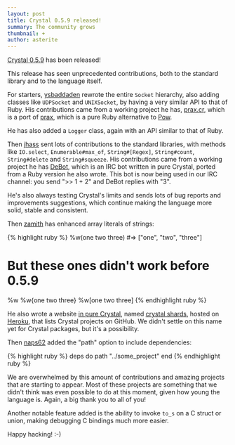 ```yaml
---
layout: post
title: Crystal 0.5.9 released!
summary: The community grows
thumbnail: +
author: asterite
---
```


[Crystal 0.5.9](https://github.com/manastech/crystal/releases/tag/0.5.9) has been released!

This release has seen unprecedented contributions, both to the standard library and to the language itself.

For starters, [ysbaddaden](https://github.com/ysbaddaden) rewrote the entire `Socket` hierarchy,
also adding classes like `UDPSocket` and `UNIXSocket`, by having a very similar API to that of Ruby.
His contributions came from a working project he has, [prax.cr](https://github.com/ysbaddaden/prax.cr), which is
a port of [prax](https://github.com/ysbaddaden/prax), which is a pure Ruby alternative to [Pow](http://pow.cx/).

He has also added a `Logger` class, again with an API similar to that of Ruby.

Then [jhass](https://github.com/jhass) sent lots of contributions to the standard libraries, with methods
like `IO.select`, `Enumerable#max_of`, `String#[Regex]`, `String#count`, `String#delete` and `String#squeeze`.
His contributions came from a working project he has [DeBot](https://github.com/jhass/DeBot), which is an
IRC bot written in pure Crystal, ported from a Ruby version he also wrote. This bot is now being used
in our IRC channel: you send ">> 1 + 2" and DeBot replies with "3".

He's also always testing Crystal's limits and sends lots of bug reports and improvements suggestions, which
continue making the language more solid, stable and consistent.

Then [zamith](https://github.com/zamith) has enhanced array literals of strings:

{% highlight ruby %}
%w(one two three) #=> ["one", "two", "three"]

# But these ones didn't work before 0.5.9
%w<one two three>
%w{one two three}
%w[one two three]
{% endhighlight ruby %}

He also wrote a website [in pure Crystal](https://github.com/zamith/crystalshards),
named [crystal shards](https://crystalshards.herokuapp.com/), hosted on [Heroku](https://github.com/zamith/heroku-buildpack-crystal),
that lists Crystal projects on GitHub. We didn't settle on this name yet for Crystal packages,
but it's a possibility.

Then [naps62](https://github.com/naps62) added the "path" option to include dependencies:

{% highlight ruby %}
deps do
  path "../some_project"
end
{% endhighlight ruby %}

We are overwhelmed by this amount of contributions and amazing projects that are starting to appear. Most of these
projects are something that we didn't think was even possible to do at this moment, given how young the language is.
Again, a big thank you to all of you!

Another notable feature added is the ability to invoke `to_s` on a C struct or union, making debugging
C bindings much more easier.

Happy hacking! :-)
